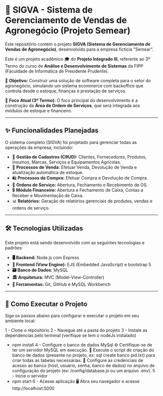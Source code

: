 # 🌱 SIGVA - Sistema de Gerenciamento de Vendas de Agronegócio (Projeto Semear)

Este repositório contém o projeto **SIGVA (Sistema de Gerenciamento de Vendas de Agronegócio)**, desenvolvido para a empresa fictícia "Semear".

Este é um projeto acadêmico 🎓 do **Projeto Integrado III**, referente ao 3º Termo do curso de **Análise e Desenvolvimento de Sistemas** da FIPP (Faculdade de Informática de Presidente Prudente).

🎯 **Objetivo:** Construir uma solução de software completa para o setor do agronegócio, simulando um sistema ecommerce com backoffice que controla desde o estoque, finanças e prestação de serviços.

📍 **Foco Atual (3º Termo):** O foco principal do desenvolvimento é a construção da **Área de Ordem de Serviços**, que será integrada aos módulos de estoque e financeiro.

---

## ✨ Funcionalidades Planejadas

O sistema completo (SIGVA) foi projetado para gerenciar todas as operações da empresa, incluindo:

* 📝 **Gestão de Cadastros (CRUD):** Clientes, Fornecedores, Produtos, Insumos, Marcas, Serviços e Equipamentos Agrícolas.
* 🛒 **Processos de Venda:** Efetuar Venda, Devolução de Venda e atualização automática de estoque.
* 🛍️ **Processos de Compra:** Efetuar Compra e Devolução de Compra.
* 🔧 **Ordens de Serviço:** Abertura, Fechamento e Recebimento de OS.
* 💲 **Módulo Financeiro:** Abertura e Fechamento de Caixa, Contas a Receber e Movimentação de Caixa.
* 📊 **Relatórios:** Geração de relatórios gerenciais de produtos, vendas e ordens de serviço.

---

## 🛠️ Tecnologias Utilizadas

Este projeto está sendo desenvolvido com as seguintes tecnologias e padrões:

* **🖥️ Backend:** Node.js com Express
* **🎨 Frontend (View Engine):** EJS (Embedded JavaScript) e bootstrap 5
* **🗃️ Banco de Dados:** MySQL
* **🏛️ Arquitetura:** MVC (Model-View-Controller)
* **🧰 Ferramentas:** Git, GitHub e MySQL Workbench

---

## 🚀 Como Executar o Projeto

Siga os passos abaixo para configurar e executar o projeto em seu ambiente local:

1 - Clone o repositório
2 - Navegue até a pasta do projeto
3 - Instale as dependencias pelo terminal (verifique se tem o nodeJs instalado)
- npm install
4 - Configure o banco de dados MySql
⚙️ Certifique-se de ter um servidor MySQL em execução.
📄 Execute o script de criação do banco de dados (presente no projeto, ex: sql create banco pid.txt) para criar todas as tabelas necessárias.
🔑 Configure as credenciais de acesso ao banco (host, usuário, senha, banco de dados) no arquivo de configuração do projeto (ex: /config/database.js ou um arquivo .env).
5 - Inicie o servidor
- npm start
6 - Acesse aplicação
  🖥️ Abra seu navegador e acesse http://localhost:5000
